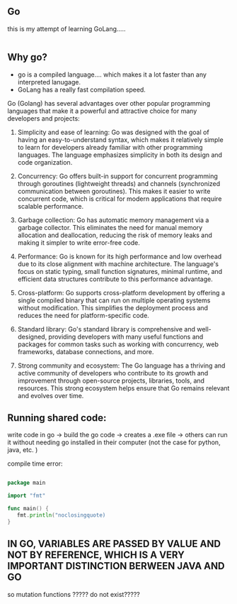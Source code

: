 ## Go

this is my attempt of learning GoLang.....

```go


```

## Why go?

- go is a compiled language.... which makes it a lot faster than any interpreted lanugage.
- GoLang has a really fast compilation speed.

Go (Golang) has several advantages over other popular programming
languages that make it a powerful and attractive choice for many
developers and projects:

1. Simplicity and ease of learning: Go was designed with the goal of
   having an easy-to-understand syntax, which makes it relatively simple to
   learn for developers already familiar with other programming languages.
   The language emphasizes simplicity in both its design and code
   organization.

2. Concurrency: Go offers built-in support for concurrent programming
   through goroutines (lightweight threads) and channels (synchronized
   communication between goroutines). This makes it easier to write
   concurrent code, which is critical for modern applications that require
   scalable performance.

3. Garbage collection: Go has automatic memory management via a garbage
   collector. This eliminates the need for manual memory allocation and
   deallocation, reducing the risk of memory leaks and making it simpler to
   write error-free code.

4. Performance: Go is known for its high performance and low overhead due
   to its close alignment with machine architecture. The language's focus on
   static typing, small function signatures, minimal runtime, and efficient
   data structures contribute to this performance advantage.

5. Cross-platform: Go supports cross-platform development by offering a
   single compiled binary that can run on multiple operating systems without
   modification. This simplifies the deployment process and reduces the need
   for platform-specific code.

6. Standard library: Go's standard library is comprehensive and
   well-designed, providing developers with many useful functions and
   packages for common tasks such as working with concurrency, web
   frameworks, database connections, and more.

7. Strong community and ecosystem: The Go language has a thriving and
   active community of developers who contribute to its growth and
   improvement through open-source projects, libraries, tools, and resources.
   This strong ecosystem helps ensure that Go remains relevant and evolves
   over time.

## Running shared code:

write code in go -> build the go code -> creates a .exe file -> others can run it without needing go installed in their computer (not the case for python, java, etc. )

compile time error:

```go

package main

import "fmt"

func main() {
   fmt.println("noclosingquote)
}

```

## IN GO, VARIABLES ARE PASSED BY VALUE AND NOT BY REFERENCE, WHICH IS A VERY IMPORTANT DISTINCTION BERWEEN JAVA AND GO

so mutation functions ????? do not exist?????
